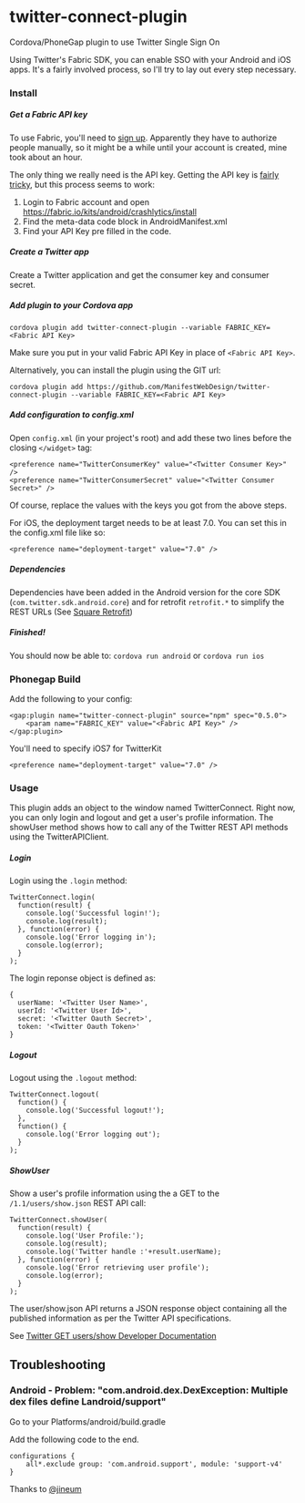 # twitter-connect-plugin
Cordova/PhoneGap plugin to use Twitter Single Sign On

Using Twitter's Fabric SDK, you can enable SSO with your Android and iOS apps. It's a fairly involved process, so I'll try to lay out every step necessary.

### Install

##### Get a Fabric API key
To use Fabric, you'll need to [sign up](https://get.fabric.io/twitter-login). Apparently they have to authorize people manually, so it might be a while until your account is created, mine took about an hour.

The only thing we really need is the API key. Getting the API key is [fairly tricky](https://twittercommunity.com/t/how-can-i-get-apikey/26162/18), but this process seems to work:

1. Login to Fabric account and open https://fabric.io/kits/android/crashlytics/install
2. Find the meta-data code block in AndroidManifest.xml
3. Find your API Key pre filled in the code.

##### Create a Twitter app
Create a Twitter application and get the consumer key and consumer secret.

##### Add plugin to your Cordova app
`cordova plugin add twitter-connect-plugin --variable FABRIC_KEY=<Fabric API Key>`

Make sure you put in your valid Fabric API Key in place of `<Fabric API Key>`.

Alternatively, you can install the plugin using the GIT url:

`cordova plugin add https://github.com/ManifestWebDesign/twitter-connect-plugin --variable FABRIC_KEY=<Fabric API Key>`

##### Add configuration to config.xml
Open `config.xml` (in your project's root) and add these two lines before the closing ```</widget>``` tag:
````
<preference name="TwitterConsumerKey" value="<Twitter Consumer Key>" />
<preference name="TwitterConsumerSecret" value="<Twitter Consumer Secret>" />
````
Of course, replace the values with the keys you got from the above steps.

For iOS, the deployment target needs to be at least 7.0. You can set this in the config.xml file like so:
````
<preference name="deployment-target" value="7.0" />
````

##### Dependencies

Dependencies have been added in the Android version for the core SDK (````com.twitter.sdk.android.core````) and for retrofit ````retrofit.*```` to simplify the REST URLs (See [Square Retrofit](http://square.github.io/retrofit/))

##### Finished!
You should now be able to: `cordova run android` or `cordova run ios`

### Phonegap Build
Add the following to your config:

```
<gap:plugin name="twitter-connect-plugin" source="npm" spec="0.5.0">
	<param name="FABRIC_KEY" value="<Fabric API Key>" />
</gap:plugin>
```

You'll need to specify iOS7 for TwitterKit
```
<preference name="deployment-target" value="7.0" />
```

### Usage

This plugin adds an object to the window named TwitterConnect. Right now, you can only login and logout and get a user's profile information. The showUser method shows how to call any of the Twitter REST API methods using the TwitterAPIClient.

##### Login

Login using the `.login` method:
```
TwitterConnect.login(
  function(result) {
    console.log('Successful login!');
    console.log(result);
  }, function(error) {
    console.log('Error logging in');
    console.log(error);
  }
);
```

The login reponse object is defined as:
```
{
  userName: '<Twitter User Name>',
  userId: '<Twitter User Id>',
  secret: '<Twitter Oauth Secret>',
  token: '<Twitter Oauth Token>'
}
```

##### Logout

Logout using the `.logout` method:
```
TwitterConnect.logout(
  function() {
	console.log('Successful logout!');
  },
  function() {
    console.log('Error logging out');
  }
);
```
##### ShowUser

Show a user's profile information using the a GET to the `/1.1/users/show.json` REST API call:
```
TwitterConnect.showUser(
  function(result) {
    console.log('User Profile:');
    console.log(result);
    console.log('Twitter handle :'+result.userName);
  }, function(error) {
    console.log('Error retrieving user profile');
    console.log(error);
  }
);
```

The user/show.json API returns a JSON response object containing all the published information as per the Twitter API specifications.

See [Twitter GET users/show Developer Documentation](https://dev.twitter.com/rest/reference/get/users/show)

## Troubleshooting

### Android - Problem: "com.android.dex.DexException: Multiple dex files define Landroid/support"

Go to your Platforms/android/build.gradle

Add the following code to the end.

```
configurations {
	all*.exclude group: 'com.android.support', module: 'support-v4'
}
```

Thanks to [@jineum](https://github.com/ManifestWebDesign/twitter-connect-plugin/issues/8#issuecomment-139521036)
